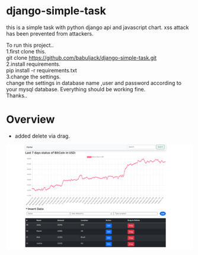 
# django-simple-task
this is a simple task with python django api and javascript chart.
xss attack has been prevented from attackers.

To run this project..<br>
1.first clone this.<br>
git clone https://github.com/babuljack/django-simple-task.git <br>
2.install requirements.<br>
pip install -r requirements.txt <br>
3.change the settings.<br>
change the settings in database name ,user and password according to your mysql database.
Everything should be working fine.<br>
Thanks..


# Overview
* added delete via drag.

![alt text](latest.png)


